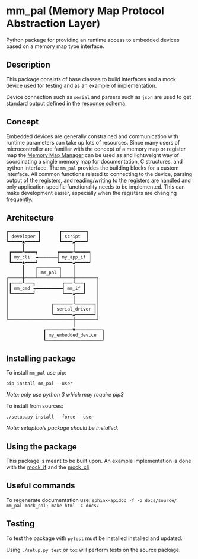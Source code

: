 # mm_pal (Memory Map Protocol Abstraction Layer)

Python package for providing an runtime access to embedded devices based
on a memory map type interface.

## Description

This package consists of base classes to build interfaces and a mock
device used for testing and as an example of implementation.

Device connection such as `serial` and parsers such as `json` are used to get
standard output defined in the
[response schema](mm_pal/schemas/response_schema.json).

## Concept

Embedded devices are generally constrained and communication with
runtime parameters can take up lots of resources. Since many users of
microcontroller are familiar with the concept of a memory map or
register map the [Memory Map
Manager](https://github.com/riot-appstore/memory_map_manager) can be
used as and lightweight way of coordinating a single memory map for
documentation, C structures, and python interface. The `mm_pal` provides
the building blocks for a custom interface. All common functions related
to connecting to the device, parsing output of the registers, and
reading/writing to the registers are handled and only application
specific functionality needs to be implemented. This can make
development easier, especially when the registers are changing
frequently.

## Architecture

```
┏━━━━━━━━━━━┓       ┏━━━━━━━━━┓
┃ developer ┃       ┃ script  ┃
┗━━━━━▲━━━━━┛       ┗━━━━▲━━━━┛
      ┃                  ┃
 ┏━━━━┸━━━━┓       ┏━━━━━┸━━━━━┓
 ┃ my_cli  ◄━━━━━━━┫ my_app_if ┃
 ┗━━━━▲━━━━┛       ┗━━━━━▲━━━━━┛
      ┃    ┌────────┐    ┃
      ┃    │ mm_pal │    ┃
┌─────╂────┴────────┴────╂────────┐
│┏━━━━┸━━━┓          ┏━━━┸━━━┓    │
│┃ mm_cmd ◄━━━━━━━━━━┫ mm_if ┃    │
│┗━━━━━━━━┛          ┗━━━▲━━━┛    │
│                        ┃        │
│                ┏━━━━━━━┸━━━━━━━┓│
│                ┃ serial_driver ┃│
│                ┗━━━━━━━▲━━━━━━━┛│
└────────────────────────╂────────┘
                         ┃
              ┏━━━━━━━━━━▼━━━━━━━━━━┓
              ┃ my_embedded_device  ┃
              ┗━━━━━━━━━━━━━━━━━━━━━┛
```

## Installing package

To install `mm_pal` use pip:

`pip install mm_pal --user`

_Note: only use python 3 which may require pip3_


To install from sources:

`./setup.py install --force --user`


_Note: setuptools package should be installed._

## Using the package

This package is meant to be built upon. An example implementation is done with
the [mock_if](mock_pal/mock_if.py) and the [mock_cli](mock_pal/mock_cli.py).

## Useful commands

To regenerate documentation use:
`sphinx-apidoc -f -o docs/source/ mm_pal mock_pal; make html -C docs/`

## Testing

To test the package with `pytest` must be installed installed and updated.

Using `./setup.py test` or `tox` will perform tests on the
source package.